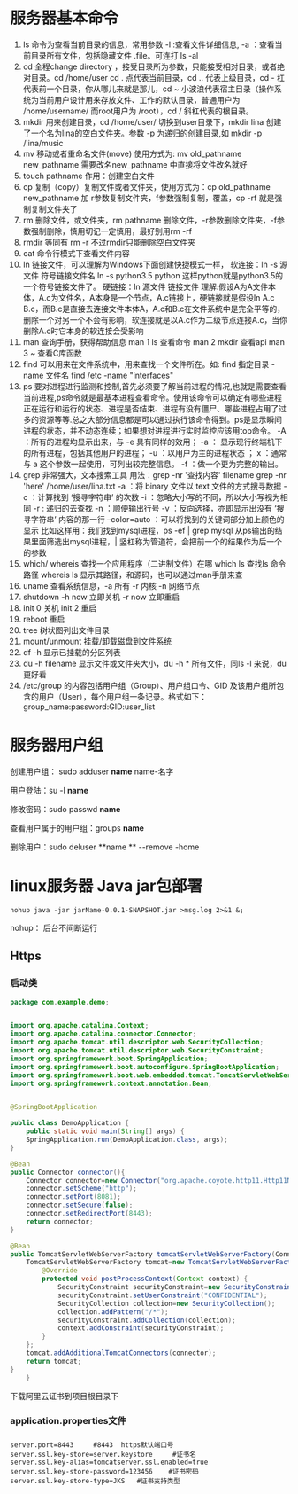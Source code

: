 # 服务器基本命令

1. ls 命令为查看当前目录的信息，常用参数 -l :查看文件详细信息, -a ：查看当前目录所有文件，包括隐藏文件 .file。可连打 ls -al
2. cd 全程change directory ，接受目录所为参数，只能接受相对目录，或者绝对目录。cd /home/user cd .  点代表当前目录，cd .. 代表上级目录，cd - 杠代表前一个目录，你从哪儿来就是那儿，cd ~  小波浪代表宿主目录（操作系统为当前用户设计用来存放文件、工作的默认目录，普通用户为 /home/username/ 而root用户为  /root），cd / 斜杠代表的根目录。
3. mkdir 用来创建目录，cd /home/user/ 切换到user目录下，mkdir lina 创建了一个名为lina的空白文件夹。参数 -p 为递归的创建目录,如 mkdir -p /lina/music
4. mv 移动或者重命名文件(move) 使用方式为: mv old_pathname new_pathname 需要改名new_pathname 中直接将文件改名就好
5. touch pathname 作用：创建空白文件
6. cp 复制（copy）复制文件或者文件夹，使用方式为：cp old_pathname new_pathname 加 r参数复制文件夹，f参数强制复制，覆盖，cp -rf 就是强制复制文件夹了
7. rm 删除文件，或文件夹，rm pathname 删除文件，-r参数删除文件夹，-f参数强制删除，慎用切记一定慎用，最好别用rm -rf
8. rmdir 等同有 rm -r 不过rmdir只能删除空白文件夹
9. cat 命令行模式下查看文件内容
10. ln 链接文件，可以理解为Windows下面创建快捷模式一样，
     软连接：ln -s 源文件 符号链接文件名 ln -s python3.5 python 这样python就是python3.5的一个符号链接文件了。
     硬链接：ln 源文件 链接文件
     理解:假设A为A文件本体，A.c为文件名，A本身是一个节点，A.c链接上，硬链接就是假设ln A.c  B.c，而B.c是直接去连接文件本体A，A.c和B.c在文件系统中是完全平等的，删除一个对另一个不会有影响，软连接就是以A.c作为二级节点连接A.c，当你删除A.c时它本身的软连接会受影响
11. man 查询手册，获得帮助信息
     man 1 ls 查看命令
     man 2 mkdir 查看api
     man 3 ~ 查看C库函数
12. find 可以用来在文件系统中，用来查找一个文件所在。如: find 指定目录 -name 文件名 find /etc -name "interfaces"
13. ps  要对进程进行监测和控制,首先必须要了解当前进程的情况,也就是需要查看当前进程,ps命令就是最基本进程查看命令。使用该命令可以确定有哪些进程正在运行和运行的状态、进程是否结束、进程有没有僵尸、哪些进程占用了过多的资源等等.总之大部分信息都是可以通过执行该命令得到。ps是显示瞬间进程的状态，并不动态连续；如果想对进程进行实时监控应该用top命令。
     -A ：所有的进程均显示出来，与 -e 具有同样的效用；
     -a ： 显示现行终端机下的所有进程，包括其他用户的进程；
     -u ：以用户为主的进程状态 ；
     x ：通常与 a 这个参数一起使用，可列出较完整信息。
     -f ：做一个更为完整的输出。
14. grep 非常强大，文本搜索工具 用法：grep -nr '查找内容' filename grep -nr 'here' /home/user/lina.txt
     -a ：将 binary 文件以 text 文件的方式搜寻数据
     -c ：计算找到 ‘搜寻字符串’ 的次数
     -i ：忽略大小写的不同，所以大小写视为相同
     -r : 递归的去查找
     -n ：顺便输出行号
     -v ：反向选择，亦即显示出没有 ‘搜寻字符串’ 内容的那一行
     –color=auto ：可以将找到的关键词部分加上颜色的显示
     比如这样用：我们找到mysql进程，ps -ef | grep mysql 从ps输出的结果里面筛选出mysql进程，| 竖杠称为管道符，会把前一个的结果作为后一个的参数
15. which/ whereis 查找一个应用程序（二进制文件）在哪
     which ls 查找ls 命令路径
     whereis ls 显示其路径，和源码，也可以通过man手册来查
16. uname 查看系统信息，-a 所有 -r 内核 -n 网络节点
17. shutdown -h now 立即关机 -r now 立即重启
18. init 0 关机 init 2 重启
19. reboot 重启
20. tree 树状图列出文件目录
21. mount/unmount 挂载/卸载磁盘到文件系统
22. df -h 显示已挂载的分区列表
23. du -h filename 显示文件或文件夹大小，du -h * 所有文件，同ls -l 来说，du更好看
24. /etc/group 的内容包括用户组（Group）、用户组口令、GID 及该用户组所包含的用户（User），每个用户组一条记录。格式如下：group_name:password:GID:user_list 

# 服务器用户组

创建用户组： sudo adduser **name**  name-名字

用户登陆：su -l **name**

修改密码：sudo passwd **name**

查看用户属于的用户组：groups **name**

删除用户：sudo deluser **name ** --remove -home



# linux服务器 Java jar包部署

```linux
nohup java -jar jarName-0.0.1-SNAPSHOT.jar >msg.log 2>&1 &;
```

nohup： 后台不间断运行

## Https



### 启动类



```java
package com.example.demo;


import org.apache.catalina.Context;
import org.apache.catalina.connector.Connector;
import org.apache.tomcat.util.descriptor.web.SecurityCollection;
import org.apache.tomcat.util.descriptor.web.SecurityConstraint;
import org.springframework.boot.SpringApplication;
import org.springframework.boot.autoconfigure.SpringBootApplication;
import org.springframework.boot.web.embedded.tomcat.TomcatServletWebServerFactory;
import org.springframework.context.annotation.Bean;


@SpringBootApplication

public class DemoApplication {
    public static void main(String[] args) {
    SpringApplication.run(DemoApplication.class, args);
}

@Bean
public Connector connector(){
    Connector connector=new Connector("org.apache.coyote.http11.Http11NioProtocol");
    connector.setScheme("http");
    connector.setPort(8081);
    connector.setSecure(false);
    connector.setRedirectPort(8443);
    return connector;
}

@Bean
public TomcatServletWebServerFactory tomcatServletWebServerFactory(Connector connector){
    TomcatServletWebServerFactory tomcat=new TomcatServletWebServerFactory(){
        @Override
        protected void postProcessContext(Context context) {
            SecurityConstraint securityConstraint=new SecurityConstraint();
            securityConstraint.setUserConstraint("CONFIDENTIAL");
            SecurityCollection collection=new SecurityCollection();
            collection.addPattern("/*");
            securityConstraint.addCollection(collection);
            context.addConstraint(securityConstraint);
        }
    };
    tomcat.addAdditionalTomcatConnectors(connector);
    return tomcat;
}
    }
```





下载阿里云证书到项目根目录下

### application.properties文件

### 

```properties
server.port=8443     #8443  https默认端口号
server.ssl.key-store=server.keystore     #证书名
server.ssl.key-alias=tomcatserver.ssl.enabled=true  
server.ssl.key-store-password=123456    #证书密码
server.ssl.key-store-type=JKS   #证书支持类型
```


